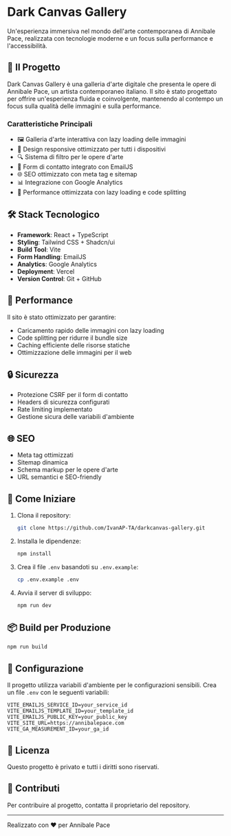 # Dark Canvas Gallery

Un'esperienza immersiva nel mondo dell'arte contemporanea di Annibale Pace, realizzata con tecnologie moderne e un focus sulla performance e l'accessibilità.

## 🎨 Il Progetto

Dark Canvas Gallery è una galleria d'arte digitale che presenta le opere di Annibale Pace, un artista contemporaneo italiano. Il sito è stato progettato per offrire un'esperienza fluida e coinvolgente, mantenendo al contempo un focus sulla qualità delle immagini e sulla performance.

### Caratteristiche Principali

- 🖼️ Galleria d'arte interattiva con lazy loading delle immagini
- 📱 Design responsive ottimizzato per tutti i dispositivi
- 🔍 Sistema di filtro per le opere d'arte
- 📝 Form di contatto integrato con EmailJS
- 🌐 SEO ottimizzato con meta tag e sitemap
- 📊 Integrazione con Google Analytics
- 🎯 Performance ottimizzata con lazy loading e code splitting

## 🛠️ Stack Tecnologico

- **Framework**: React + TypeScript
- **Styling**: Tailwind CSS + Shadcn/ui
- **Build Tool**: Vite
- **Form Handling**: EmailJS
- **Analytics**: Google Analytics
- **Deployment**: Vercel
- **Version Control**: Git + GitHub

## 🚀 Performance

Il sito è stato ottimizzato per garantire:
- Caricamento rapido delle immagini con lazy loading
- Code splitting per ridurre il bundle size
- Caching efficiente delle risorse statiche
- Ottimizzazione delle immagini per il web

## 🔒 Sicurezza

- Protezione CSRF per il form di contatto
- Headers di sicurezza configurati
- Rate limiting implementato
- Gestione sicura delle variabili d'ambiente

## 🌐 SEO

- Meta tag ottimizzati
- Sitemap dinamica
- Schema markup per le opere d'arte
- URL semantici e SEO-friendly

## 🚀 Come Iniziare

1. Clona il repository:
   ```bash
   git clone https://github.com/IvanAP-TA/darkcanvas-gallery.git
   ```

2. Installa le dipendenze:
   ```bash
   npm install
   ```

3. Crea il file `.env` basandoti su `.env.example`:
   ```bash
   cp .env.example .env
   ```

4. Avvia il server di sviluppo:
   ```bash
   npm run dev
   ```

## 📦 Build per Produzione

```bash
npm run build
```

## 🔧 Configurazione

Il progetto utilizza variabili d'ambiente per le configurazioni sensibili. Crea un file `.env` con le seguenti variabili:

```env
VITE_EMAILJS_SERVICE_ID=your_service_id
VITE_EMAILJS_TEMPLATE_ID=your_template_id
VITE_EMAILJS_PUBLIC_KEY=your_public_key
VITE_SITE_URL=https://annibalepace.com
VITE_GA_MEASUREMENT_ID=your_ga_id
```

## 📝 Licenza

Questo progetto è privato e tutti i diritti sono riservati.

## 👥 Contributi

Per contribuire al progetto, contatta il proprietario del repository.

---

Realizzato con ❤️ per Annibale Pace
